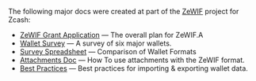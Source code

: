 The following major docs were created at part of the [ZeWIF](https://developer.blockchaincommons.com/chains/zcash/zewif/) project for Zcash:

* [ZeWIF Grant Application](https://github.com/ZcashCommunityGrants/zcashcommunitygrants/issues/3) — The overall plan for ZeWIF.A
* [Wallet Survey](https://github.com/zingolabs/zcash-wallet-formats/blob/master/README.md) — A survey of six major wallets.
* [Survey Spreadsheet](https://docs.google.com/spreadsheets/d/1MdahX4igppx7a4BdrcO5TGB2-mO1EtXrlKssypfEHUQ/edit?gid=0#gid=0) — Comparison of Wallet Formats
* [Attachments Doc](attachments.md) — How To use attachments with the ZeWIF format.
* [Best Practices](bestpractices.md) — Best practices for importing & exporting wallet data.
